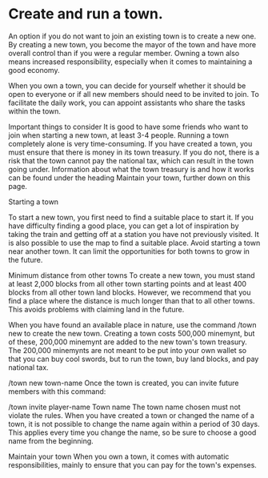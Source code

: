 # Create and run a town.

An option if you do not want to join an existing town is to create a new one. By creating a new town, you become the mayor of the town and have more overall control than if you were a regular member. Owning a town also means increased responsibility, especially when it comes to maintaining a good economy.

When you own a town, you can decide for yourself whether it should be open to everyone or if all new members should need to be invited to join. To facilitate the daily work, you can appoint assistants who share the tasks within the town.

Important things to consider It is good to have some friends who want to join when starting a new town, at least 3-4 people. Running a town completely alone is very time-consuming. If you have created a town, you must ensure that there is money in its town treasury. If you do not, there is a risk that the town cannot pay the national tax, which can result in the town going under. Information about what the town treasury is and how it works can be found under the heading Maintain your town, further down on this page.

Starting a town&#x20;

To start a new town, you first need to find a suitable place to start it. If you have difficulty finding a good place, you can get a lot of inspiration by taking the train and getting off at a station you have not previously visited. It is also possible to use the map to find a suitable place. Avoid starting a town near another town. It can limit the opportunities for both towns to grow in the future.

Minimum distance from other towns To create a new town, you must stand at least 2,000 blocks from all other town starting points and at least 400 blocks from all other town land blocks. However, we recommend that you find a place where the distance is much longer than that to all other towns. This avoids problems with claiming land in the future.

When you have found an available place in nature, use the command /town new to create the new town. Creating a town costs 500,000 minemynt, but of these, 200,000 minemynt are added to the new town's town treasury. The 200,000 minemynts are not meant to be put into your own wallet so that you can buy cool swords, but to run the town, buy land blocks, and pay national tax.

/town new town-name Once the town is created, you can invite future members with this command:

/town invite player-name Town name The town name chosen must not violate the rules. When you have created a town or changed the name of a town, it is not possible to change the name again within a period of 30 days. This applies every time you change the name, so be sure to choose a good name from the beginning.

Maintain your town When you own a town, it comes with automatic responsibilities, mainly to ensure that you can pay for the town's expenses.
